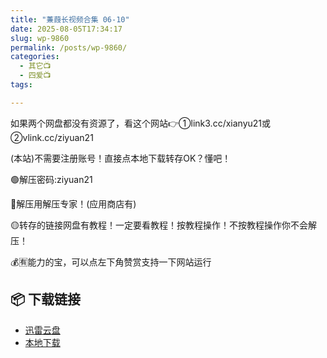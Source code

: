 ```yaml
---
title: "蒹葭长视频合集 06-10"
date: 2025-08-05T17:34:17
slug: wp-9860
permalink: /posts/wp-9860/
categories:
  - 其它📺
  - 四爱📺
tags:

---
```


如果两个网盘都没有资源了，看这个网站👉①link3.cc/xianyu21或②vlink.cc/ziyuan21

(本站)不需要注册账号！直接点本地下载转存OK？懂吧！

🟢解压密码:ziyuan21

🔵解压用解压专家！(应用商店有)

🟡转存的链接网盘有教程！一定要看教程！按教程操作！不按教程操作你不会解压！

💰🈶能力的宝，可以点左下角赞赏支持一下网站运行

## 📦 下载链接
- [迅雷云盘](https://blziyuan21.com/pay-download/9860?key=ef23c65994&down_id=0)
- [本地下载](https://blziyuan21.com/pay-download/9860?key=ef23c65994&down_id=1)

